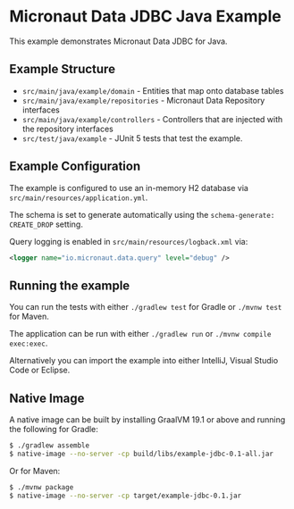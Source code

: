 # Micronaut Data JDBC Java Example

This example demonstrates Micronaut Data JDBC for Java.

## Example Structure

* `src/main/java/example/domain` - Entities that map onto database tables
* `src/main/java/example/repositories` - Micronaut Data Repository interfaces
* `src/main/java/example/controllers` - Controllers that are injected with the repository interfaces
* `src/test/java/example` - JUnit 5 tests that test the example.

## Example Configuration

The example is configured to use an in-memory H2 database via `src/main/resources/application.yml`.

The schema is set to generate automatically using the `schema-generate: CREATE_DROP` setting.

Query logging is enabled in `src/main/resources/logback.xml` via:

```xml
<logger name="io.micronaut.data.query" level="debug" />
```

## Running the example

You can run the tests with either `./gradlew test` for Gradle or `./mvnw test` for Maven.

The application can be run with either `./gradlew run` or `./mvnw compile exec:exec`. 

Alternatively you can import the example into either IntelliJ, Visual Studio Code or Eclipse.

## Native Image

A native image can be built by installing GraalVM 19.1 or above and running the following for Gradle:

```bash
$ ./gradlew assemble 
$ native-image --no-server -cp build/libs/example-jdbc-0.1-all.jar
```

Or for Maven:

```bash
$ ./mvnw package 
$ native-image --no-server -cp target/example-jdbc-0.1.jar
```

 